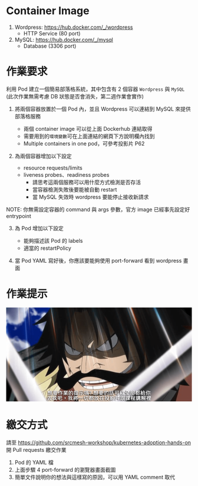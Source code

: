 # Container Image

1. Wordpress: https://hub.docker.com/_/wordpress
    * HTTP Service (80 port)
2. MySQL: https://hub.docker.com/_/mysql
    * Database (3306 port)

# 作業要求

利用 Pod 建立一個簡易部落格系統，其中包含有 2 個容器 `Wordpress` 與 `MySQL` (此次作業無需考慮 DB 狀態是否會消失，第二週作業會實作)

1. 將兩個容器放置於一個 Pod 內，並且 Wordpress 可以連結到 MySQL 來提供部落格服務
    * 兩個 container image 可以從上面 Dockerhub 連結取得
    * 需要用到的`環境變數`可在上面連結的網頁下方說明欄內找到
    * Multiple containers in one pod，可參考投影片 P62

2. 為兩個容器增加以下設定
    * resource requests/limits
    * liveness probes、readiness probes
        * 請思考這兩個服務可以用什麼方式檢測是否存活
        * 當容器檢測失敗後要能被自動 restart 
        * 當 MySQL 失效時 wordpress 要能停止接收新請求

NOTE: 你無需設定容器的 command 與 args 參數，官方 image 已經事先設定好 entrypoint

3. 為 Pod 增加以下設定
    * 能夠描述該 Pod 的 labels
    * 適當的 restartPolicy

4. 當 Pod YAML 寫好後，你應該要能夠使用 port-forward 看到 wordpress 畫面

# 作業提示

![](assets/clues.png)

# 繳交方式

請至 https://github.com/srcmesh-workshop/kubernetes-adoption-hands-on 開 Pull requests 繳交作業

1. Pod 的 YAML 檔
2. 上面步驟 4 port-forward 的瀏覽器畫面截圖
3. 簡單文件說明你的想法與這樣寫的原因，可以用 YAML comment 取代

